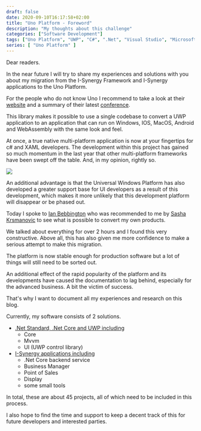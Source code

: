 ```yaml
---
draft: false
date: 2020-09-10T16:17:58+02:00
title: "Uno Platform - Foreword"
description: "My thoughts about this challenge"
categories: ["Software Development"]
tags: ["Uno Platform", "UWP", "C#", ".Net", "Visual Studio", "Microsoft"]
series: [ "Uno Platform" ]
---
```


Dear readers.

In the near future I will try to share my experiences and solutions with you about my migration from the I-Synergy Framework and I-Synergy applications to the Uno Platform.

For the people who do not know Uno I recommend to take a look at their [website](https://platform.uno/) and a summary of their latest [conference](https://blog.mzikmund.com/2020/08/unoconf-2020/).

This library makes it possible to use a single codebase to convert a UWP application to an application that can run on Windows, IOS, MacOS, Android and WebAssembly with the same look and feel. 

At once, a true native multi-platform application is now at your fingertips for c# and XAML developers.
The development within this project has gained so much momentum in the last year that other multi-platform frameworks have been swept off the table.
And, in my opinion, rightly so.

![](https://s3.amazonaws.com/uno-website-assets/wp-content/uploads/2020/08/06113447/high-level-architecture-copy.png)

An additional advantage is that the Universal Windows Platform has also developed a greater support base for UI developers as a result of this development, which makes it more unlikely that this development platform will disappear or be phased out.</p>

Today I spoke to [Ian Bebbington](https://ian.bebbs.co.uk/) who was recommended to me by [Sasha Krsmanovic](https://www.linkedin.com/in/sashakrsmanovic) to see what is possible to convert my own products. 

We talked about everything for over 2 hours and I found this very constructive.
Above all, this has also given me more confidence to make a serious attempt to make this migration. 

The platform is now stable enough for production software but a lot of things will still need to be sorted out.

An additional effect of the rapid popularity of the platform and its developments have caused the documentation to lag behind, especially for the advanced business. A bit the victim of success.

That's why I want to document all my experiences and research on this blog.

Currently, my software consists of 2 solutions.
- [.Net Standard, .Net Core and UWP including](https://github.com/I-Synergy/I-Synergy.Framework)
  - Core
  - Mvvm
  - UI (UWP control library)
- [I-Synergy applications including](https://www.i-synergy.nl)
  - .Net Core backend service
  - Business Manager
  - Point of Sales
  - Display
  - some small tools

In total, these are about 45 projects, all of which need to be included in this process.

I also hope to find the time and support to keep a decent track of this for future developers and interested parties.